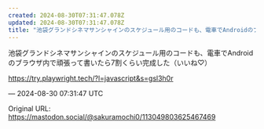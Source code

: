 ```yaml
---
created: 2024-08-30T07:31:47.078Z
updated: 2024-08-30T07:31:47.078Z
title: "池袋グランドシネマサンシャインのスケジュール用のコードも、電車でAndroidのブラウザ内で頑張って書いたら7割くらい完成した（いいね♡）https://try[...]"
---
```


<p>池袋グランドシネマサンシャインのスケジュール用のコードも、電車でAndroidのブラウザ内で頑張って書いたら7割くらい完成した（いいね♡）</p><p><a href="https://try.playwright.tech/?l=javascript&amp;s=gsl3h0r" target="_blank" rel="nofollow noopener noreferrer" translate="no"><span class="invisible">https://</span><span class="ellipsis">try.playwright.tech/?l=javascr</span><span class="invisible">ipt&amp;s=gsl3h0r</span></a></p>

&mdash; 2024-08-30 07:31:47 UTC

Original URL: https://mastodon.social/@sakuramochi0/113049803625467469
